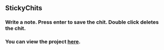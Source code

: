 

## StickyChits
### Write a note. Press enter to save the chit. Double click deletes the chit.
### You can view the project [here](https://samvits.github.io/StickyChits "Click me!").
